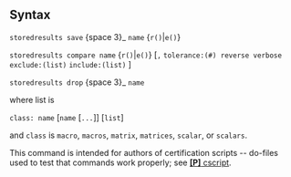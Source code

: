 ## Syntax

`storedresults save` <span options="3">{space 3}_ `name`
{`r()`\|`e()`}

`storedresults compare name` {`r()`\|`e()`} \[`,`
`tolerance:(#) reverse verbose exclude:(list)`
`include:(list)` \]

`storedresults drop` <span options="3">{space 3}_ `name`

where list is

`class: name` \[`name` \[`...`\]\] \[`list`\]

and `class` is `macro`, `macros`, `matrix`, `matrices`, `scalar`, or
`scalars`.

This command is intended for authors of certification scripts --
do-files used to test that commands work properly; see
[<strong>[P]</strong> cscript](http://www.stata.com/help.cgi?cscript).
